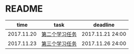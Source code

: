 # README
| time | task | deadline|
| :--: | :--: | :--:  |
|2017.11.20|[第二个学习任务](密码学基础（一）.md)|2017.11.21 24:00|
|2017.11.23|[第三个学习任务](密码学基础（二）.md)|2017.11.26 24:00|
